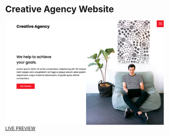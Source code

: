 # Creative Agency Website
![Creative Agency](/images/screenshot.png 'Creative Agency')
[LIVE PREVIEW](https://hungry-hawking-bc2e13.netlify.app/)